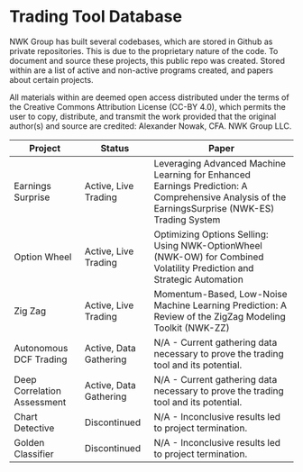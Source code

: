# Trading Tool Database

NWK Group has built several codebases, which are stored in Github as private repositories. This is due to the proprietary nature of the code. To document and source these projects, this public repo was created. Stored within are a list of active and non-active programs created, and papers about certain projects. 

All materials within are deemed open access distributed under the terms of the Creative Commons Attribution License (CC-BY 4.0), which permits the user to copy, distribute, and transmit the work provided that the original author(s) and source are credited: Alexander Nowak, CFA. NWK Group LLC. 

| Project | Status |Paper |
| ------ | ------ | ------ |
| Earnings Surprise | Active, Live Trading | Leveraging Advanced Machine Learning for Enhanced Earnings Prediction: A Comprehensive Analysis of the EarningsSurprise (NWK-ES) Trading System  |
| Option Wheel | Active, Live Trading | Optimizing Options Selling: Using NWK-OptionWheel (NWK-OW) for Combined Volatility Prediction and Strategic Automation |
| Zig Zag | Active, Live Trading | Momentum-Based, Low-Noise Machine Learning Prediction: A Review of the ZigZag Modeling Toolkit (NWK-ZZ) | XX |
| Autonomous DCF Trading | Active, Data Gathering  | N/A - Current gathering data necessary to prove the trading tool and its potential. |
| Deep Correlation Assessment | Active, Data Gathering | N/A - Current gathering data necessary to prove the trading tool and its potential. |
| Chart Detective | Discontinued | N/A - Inconclusive results led to project termination. |
| Golden Classifier | Discontinued | N/A - Inconclusive results led to project termination. |